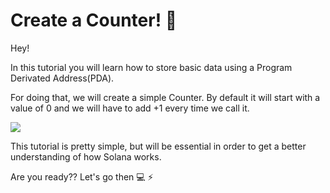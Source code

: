 # Create a Counter! 📝

Hey!

In this tutorial you will learn how to store basic data using a Program Derivated Address(PDA).

For doing that, we will create a simple Counter. By default it will start with a value of 0 and we will have to add +1 every time we call it.

![](thumbnail.jpg)

This tutorial is pretty simple, but will be essential in order to get a better understanding of how Solana works.

Are you ready?? Let's go then 💻 ⚡️
